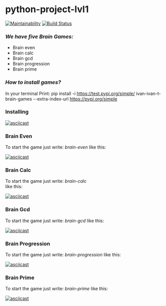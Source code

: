 #                            python-project-lvl1 

[![Maintainability](https://api.codeclimate.com/v1/badges/bcca1296db883f4189b8/maintainability)](https://codeclimate.com/github/ivan-ivan-t/python-project-lvl1/maintainability)  [![Build Status](https://travis-ci.com/ivan-ivan-t/python-project-lvl1.svg?branch=master)](https://travis-ci.com/ivan-ivan-t/python-project-lvl1)


### *We have five Brain Games:*

+ Brain even
+ Brain calc
+ Brain gcd
+ Brain progression
+ Brain prime

### *How to install games?*

In your terminal Print:
pip install -i https://test.pypi.org/simple/ ivan-ivan-t-brain-games --extra-index-url https://pypi.org/simple

###  Installing

[![asciicast](https://asciinema.org/a/347215.svg)](https://asciinema.org/a/347215)

### Brain Even

To start the game just write: *brain-even*
like this: 

[![asciicast](https://asciinema.org/a/347216.svg)](https://asciinema.org/a/347216)

### Brain Calc

To start the game just write: *brain-calc*       
like this:

[![asciicast](https://asciinema.org/a/347218.svg)](https://asciinema.org/a/347218)

### Brain Gcd

To start the game just write: *brain-gcd*
like this:

[![asciicast](https://asciinema.org/a/347367.svg)](https://asciinema.org/a/347367)

### Brain Progression

To start the game just write: *brain-progression*
like this:

[![asciicast](https://asciinema.org/a/347370.svg)](https://asciinema.org/a/347370)

### Brain Prime

To start the game just write: *brain-prime*
like this:

[![asciicast](https://asciinema.org/a/347372.svg)](https://asciinema.org/a/347372)
